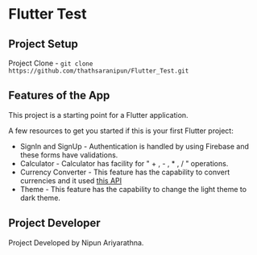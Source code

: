 # Flutter Test

## Project Setup

Project Clone - ``git clone https://github.com/thathsaranipun/Flutter_Test.git``

## Features of the App

This project is a starting point for a Flutter application.

A few resources to get you started if this is your first Flutter project:

- SignIn and SignUp - Authentication is handled by using Firebase and these forms have validations.
- Calculator - Calculator has facility for " + , - , * , / " operations.
- Currency Converter - This feature has the capability to convert currencies and it used [this API]( https://apilayer.com/marketplace/exchangerates_data-api#documentation-tab)
- Theme - This feature has the capability to change the light theme to dark theme.

## Project Developer

Project Developed by Nipun Ariyarathna.